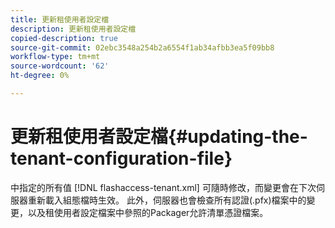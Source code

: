 ```yaml
---
title: 更新租使用者設定檔
description: 更新租使用者設定檔
copied-description: true
source-git-commit: 02ebc3548a254b2a6554f1ab34afbb3ea5f09bb8
workflow-type: tm+mt
source-wordcount: '62'
ht-degree: 0%

---
```


# 更新租使用者設定檔{#updating-the-tenant-configuration-file}

中指定的所有值 [!DNL flashaccess-tenant.xml] 可隨時修改，而變更會在下次伺服器重新載入組態檔時生效。 此外，伺服器也會檢查所有認證(.pfx)檔案中的變更，以及租使用者設定檔案中參照的Packager允許清單憑證檔案。
